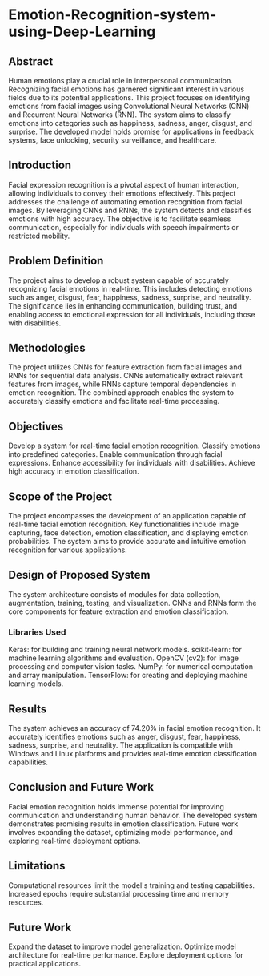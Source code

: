 # Emotion-Recognition-system-using-Deep-Learning

## Abstract
Human emotions play a crucial role in interpersonal communication. Recognizing facial emotions has garnered significant interest in various fields due to its potential applications. This project focuses on identifying emotions from facial images using Convolutional Neural Networks (CNN) and Recurrent Neural Networks (RNN). The system aims to classify emotions into categories such as happiness, sadness, anger, disgust, and surprise. The developed model holds promise for applications in feedback systems, face unlocking, security surveillance, and healthcare.

## Introduction
Facial expression recognition is a pivotal aspect of human interaction, allowing individuals to convey their emotions effectively. This project addresses the challenge of automating emotion recognition from facial images. By leveraging CNNs and RNNs, the system detects and classifies emotions with high accuracy. The objective is to facilitate seamless communication, especially for individuals with speech impairments or restricted mobility.

## Problem Definition
The project aims to develop a robust system capable of accurately recognizing facial emotions in real-time. This includes detecting emotions such as anger, disgust, fear, happiness, sadness, surprise, and neutrality. The significance lies in enhancing communication, building trust, and enabling access to emotional expression for all individuals, including those with disabilities.

## Methodologies
The project utilizes CNNs for feature extraction from facial images and RNNs for sequential data analysis. CNNs automatically extract relevant features from images, while RNNs capture temporal dependencies in emotion recognition. The combined approach enables the system to accurately classify emotions and facilitate real-time processing.

## Objectives
Develop a system for real-time facial emotion recognition.
Classify emotions into predefined categories.
Enable communication through facial expressions.
Enhance accessibility for individuals with disabilities.
Achieve high accuracy in emotion classification.

## Scope of the Project
The project encompasses the development of an application capable of real-time facial emotion recognition. Key functionalities include image capturing, face detection, emotion classification, and displaying emotion probabilities. The system aims to provide accurate and intuitive emotion recognition for various applications.

## Design of Proposed System
The system architecture consists of modules for data collection, augmentation, training, testing, and visualization. CNNs and RNNs form the core components for feature extraction and emotion classification.

### Libraries Used
Keras: for building and training neural network models.
scikit-learn: for machine learning algorithms and evaluation.
OpenCV (cv2): for image processing and computer vision tasks.
NumPy: for numerical computation and array manipulation.
TensorFlow: for creating and deploying machine learning models.

## Results
The system achieves an accuracy of 74.20% in facial emotion recognition. It accurately identifies emotions such as anger, disgust, fear, happiness, sadness, surprise, and neutrality. The application is compatible with Windows and Linux platforms and provides real-time emotion classification capabilities.

## Conclusion and Future Work
Facial emotion recognition holds immense potential for improving communication and understanding human behavior. The developed system demonstrates promising results in emotion classification. Future work involves expanding the dataset, optimizing model performance, and exploring real-time deployment options.

## Limitations
Computational resources limit the model's training and testing capabilities.
Increased epochs require substantial processing time and memory resources.

## Future Work
Expand the dataset to improve model generalization.
Optimize model architecture for real-time performance.
Explore deployment options for practical applications.
